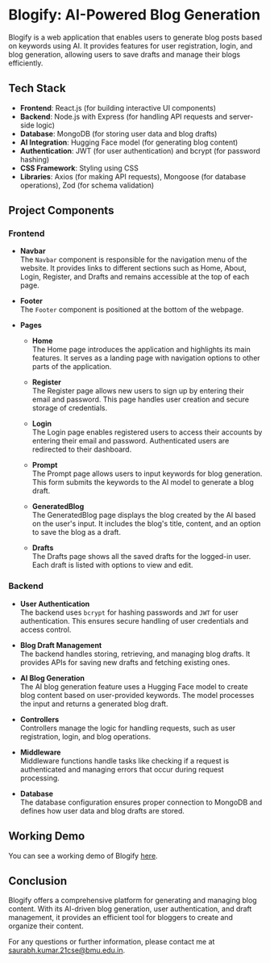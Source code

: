 # Blogify: AI-Powered Blog Generation

Blogify is a web application that enables users to generate blog posts based on keywords using AI. It provides features for user registration, login, and blog generation, allowing users to save drafts and manage their blogs efficiently.

## Tech Stack

- **Frontend**: React.js (for building interactive UI components)
- **Backend**: Node.js with Express (for handling API requests and server-side logic)
- **Database**: MongoDB (for storing user data and blog drafts)
- **AI Integration**: Hugging Face model (for generating blog content)
- **Authentication**: JWT (for user authentication) and bcrypt (for password hashing)
- **CSS Framework**: Styling using CSS
- **Libraries**: Axios (for making API requests), Mongoose (for database operations), Zod (for schema validation)

## Project Components

### Frontend

- **Navbar**  
  The `Navbar` component is responsible for the navigation menu of the website. It provides links to different sections such as Home, About, Login, Register, and Drafts and remains accessible at the top of each page.

- **Footer**  
  The `Footer` component is positioned at the bottom of the webpage.

- **Pages**  
  - **Home**  
    The Home page introduces the application and highlights its main features. It serves as a landing page with navigation options to other parts of the application.

  - **Register**  
    The Register page allows new users to sign up by entering their email and password. This page handles user creation and secure storage of credentials.

  - **Login**  
    The Login page enables registered users to access their accounts by entering their email and password. Authenticated users are redirected to their dashboard.

  - **Prompt**  
    The Prompt page allows users to input keywords for blog generation. This form submits the keywords to the AI model to generate a blog draft.

  - **GeneratedBlog**  
    The GeneratedBlog page displays the blog created by the AI based on the user's input. It includes the blog's title, content, and an option to save the blog as a draft.

  - **Drafts**  
    The Drafts page shows all the saved drafts for the logged-in user. Each draft is listed with options to view and edit.

### Backend

- **User Authentication**  
  The backend uses `bcrypt` for hashing passwords and `JWT` for user authentication. This ensures secure handling of user credentials and access control.

- **Blog Draft Management**  
  The backend handles storing, retrieving, and managing blog drafts. It provides APIs for saving new drafts and fetching existing ones.

- **AI Blog Generation**  
  The AI blog generation feature uses a Hugging Face model to create blog content based on user-provided keywords. The model processes the input and returns a generated blog draft.

- **Controllers**  
  Controllers manage the logic for handling requests, such as user registration, login, and blog operations.

- **Middleware**  
  Middleware functions handle tasks like checking if a request is authenticated and managing errors that occur during request processing.

- **Database**  
  The database configuration ensures proper connection to MongoDB and defines how user data and blog drafts are stored.

## Working Demo

You can see a working demo of Blogify [here](https://drive.google.com/file/d/1x6Rf9gQX97cK3_ztzVycKxzMs6TnGpDv/view).

## Conclusion

Blogify offers a comprehensive platform for generating and managing blog content. With its AI-driven blog generation, user authentication, and draft management, it provides an efficient tool for bloggers to create and organize their content.

For any questions or further information, please contact me at [saurabh.kumar.21cse@bmu.edu.in](mailto:saurabh.kumar.21cse@bmu.edu.in).
